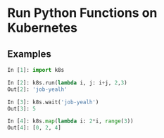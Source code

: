 # Run Python Functions on Kubernetes

## Examples


``` python
In [1]: import k8s

In [2]: k8s.run(lambda i, j: i+j, 2,3)
Out[2]: 'job-yealh'

In [3]: k8s.wait('job-yealh')
Out[3]: 5

In [4]: k8s.map(lambda i: 2*i, range(3))
Out[4]: [0, 2, 4]

```


